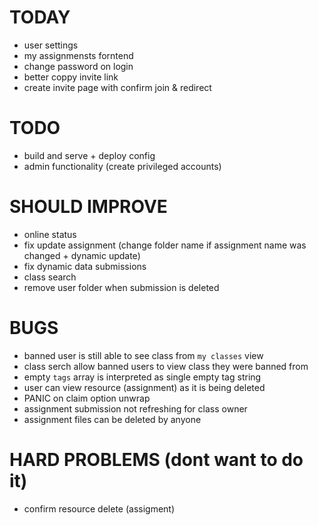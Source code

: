 # TODAY

- user settings
- my assignmensts forntend
- change password on login
- better coppy invite link
- create invite page with confirm join & redirect

# TODO

- build and serve + deploy config
- admin functionality (create privileged accounts)

# SHOULD IMPROVE

- online status
- fix update assignment (change folder name if assignment name was changed + dynamic update)
- fix dynamic data submissions
- class search
- remove user folder when submission is deleted

# BUGS

- banned user is still able to see class from `my classes` view
- class serch allow banned users to view class they were banned from
- empty `tags` array is interpreted as single empty tag string
- user can view resource (assignment) as it is being deleted
- PANIC on claim option unwrap
- assignment submission not refreshing for class owner
- assignment files can be deleted by anyone

# HARD PROBLEMS (dont want to do it)

- confirm resource delete (assigment)
